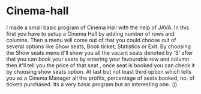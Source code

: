 # Cinema-hall
I made a small basic program of Cinema Hall with the help of JAVA.
In this first you have to setup a Cinema Hall by adding number of rows and columns.
Then a menu will come out of that you could choose out of several options like Show seats, Book ticket, Statistics or Exit.
By choosing the Show seats menu it'll show you all the vacant seats denoted by 'S' 
after that you can book your seats by entering your favourable row and column then it'll tell you the price of that seat , once seat is booked you can check it by choosing show seats option.
At last but not least third option which tells you as a Cinema Manager all the profits, percentage of seats booked, no. of tickets purchased.
Its a very basic program but an interesting one. :))
